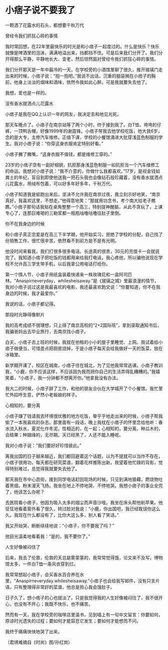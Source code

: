 # 小痞子说不要我了

一颗洒了花露水的石头，都想要千秋万代

曾经令我们抓狂心碎的事情

我时常回想，在22年里最快乐的时光是和小痞子一起度过的。什么是快乐？快乐就像是啤酒里的泡沫，满满地溢出来，挡都挡不住。可是后来我们分开了。我们分开得那么平静，平静地长大、变老，然后坦然面对曾经令我们抓狂心碎的事情。

我们分开那天是一年中最冷的一天，在学校旁的小酒馆里聊了很久，推开玻璃门走出来的时候，小痞子说：“抱一抱吧。”我说不出话，沉重的脑袋搁在小痞子的胸前，他身上淡淡的烟味和酒味，依然令我如此心醉。可是我就要失去他了。

我想，爱也是一样的。

没有香水就洒点儿花露水

小痞子是我在QQ上认识一年的网友，我决定去和他见光死。

那天车晚点了。小痞子在南京站等了两个小时，终于接到我了。白T恤，垮垮的仔裤，一顶鸭舌帽，好像1999年的谢霆锋。小痞子带我去他学校吃饭，他大我6岁，念的是大专，主修汽车维修。正值下课，学校的小餐馆涌进大批穿浅蓝色制服的学生。我对小痞子说：“你穿这身衣服肯定特别好看。”

小痞子撇了撇嘴，“这身衣服不值钱，都是维修工穿的。”

23岁的小痞子空有一副好相貌，抗拒那身浅蓝色制服一如抗拒当一个汽车维修工的命运。我想对小痞子说：“我不介意的，你做什么我都喜欢。”17岁，是视金钱如粪土的年纪，盲目到即使他送我一把石头我也会像钻石般珍藏着，没有香水就洒点儿花露水，用绒布包着，可以好多年好多年，千秋万代。

小痞子知道我是偷跑出来后，坚决不允许我在南京过夜，我立刻示好地笑，“南京真好，我喜欢这里，不想走。”他得意地笑：“那就用功念书，考个南大给老子瞧瞧。”小痞子那句话我贴在桌角整整一个高三，特别提神醒脑，从此不贪玩了，上课专心了，连那巨难喝的三勒浆都一瓶瓶咕噜咕噜往肚子里倒。

你不在我身边的时候

和小痞子真正恋爱是在高三下半学期，他开始实习，拒绝了学校的分配，自己找了份销售工作，很忙很辛苦，依然看不到前方是不是有光明。

他没时间来看我，我们打很多很多电话。长途真的很贵，30元的充值卡一会就说完了。我知道小痞子把吃饭的钱都用来给我打电话，我心疼他，所以骗他说现在学校不允许高三学生带手机，以后我拿公用电话打给你。

第一个情人节，小痞子用纸盒装着快递来一株玫瑰花和一盒阿司匹林。“Anaspirneveryday，whilesheisaway.”是《玻璃之城》里最浪漫的情节，我对小痞子说过这是我最喜欢的电影，我还最喜欢韵文说：“你要知道，你不在我身边的时候，我才最爱你。”

我说的话，小痞子都记得。

那段时光静得像默片

我的高考成绩不很理想，只上得了南京高校的“2+2国际班”，拿到录取通知书后，我骗爸妈出去毕业旅行，去南京找小痞子。

白天，小痞子去上班的时候，我就在他租的小小的屋子里睡觉、上网。我试着给小痞子做便当，可惜差点把厨房烧掉，于是小痞子每天会给我做好一天的饭菜，放在冰箱里。

新学期开课了，校区在城南，小痞子住在城北，为了见他我常常逃课。小痞子教训我，“小鹿，你不应该这样，不应该因为我而把你自己的生活弄得乱糟糟的。”我嬉笑着，“小痞子，我一分钟都不想离开你。”他拿我没有办法。

我大二的时候，小痞子辞了工作，和他的朋友合伙在大学城开了个小餐馆。我忙里忙外招呼生意，俨然小老板娘的样子。

心相知的，要分离

小痞子赚了钱请我去环境很优雅的地方吃饭，晕乎乎地走出来的时候，小痞子帮我偷了一本我喜欢的杂志。那里面有一段话，晚上我枕在小痞子的怀里念给他听：春水流入秋水，夏泥化作冬泥。性相近的，在一起；心相知的，要分离。种瓜木的，会结果；种姻缘的，无尽期。天已经黑了，人还不能入睡呢。

我对小痞子说：“我们要好好珍惜彼此。”

离我出国的日子越来越近，我们都回避着这个话题，以为不提就可以当作不存在。小痞子很用功，每天都在研究菜谱，翻着花样推陈出新。我望着他忙碌的背影，觉得特别难过，总觉得我就要失去他了。

那天我在市中心逛街，接到同学电话赶回现场的时候，只见到满地狼藉，燃烧物吐着黑烟，粉末漫天飞扬。我坐在地上不停地哭、不停地哭。我想小痞子的事业全完了，他该怎么办呢？

去医院看小痞子，他因为吸入太多的烟尘而声音沙哑。我坐在床头帮他削苹果。他怔怔地看着窗外看了很久，转过脸对我说：“小鹿，你出国吧，我已经耽误你这么久。我现在什么都没有了，比你大这么多，别人看了笑话。”

我又开始哭，断断续续地说：“小痞子，你不要我了吗？”

他目光温柔地看着我：“是的，我不要你了。”

人生好像被闷住了

后来，我去了伦敦，伦敦的天总是雾蒙蒙的，我常常觉得饿，论文来不及写，博物馆太多，一件白T恤一条风衣穿到烂。

我常常想起小痞子，会买香水百合养在水里，“Anaspirneveryday.whilesheisaway.”小痞子也会给我写邮件，没有只言片语，只有整理得非常好的菜谱。他总是担心我会饿肚子。

日子久了，想小痞子的心也就淡了。只是我觉得我的人生好像被闷住了，我不很开心，也没有不开心；我既不快乐，也不痛苦。

然而有一天，我在学校旁的咖啡店里温书，见到墙上有一句中文留言：你要如何，原谅时光遗失的过程；要如何才能容忍它发生；要如何才能想而不问。

我终于痛痛快快地哭了出来。

（君靖难摘自《时尚》图/孙红岗）